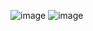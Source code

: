 ![image](https://github.com/user-attachments/assets/b9b3e812-6136-4da9-9328-dba546f54d65)
![image](https://github.com/user-attachments/assets/c5fbc5e2-b5c9-4042-98c5-1e05f6613474)

